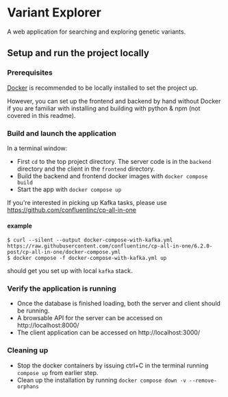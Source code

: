 # Variant Explorer

A web application for searching and exploring genetic variants.

## Setup and run the project locally

### Prerequisites
[Docker](https://docs.docker.com/engine/install/) is recommended to be locally installed to set the project up.

However, you can set up the frontend and backend by hand without Docker if you are familiar with installing and building with python & npm (not covered in this readme).


### Build and launch the application

In a terminal window:

- First `cd` to the top project directory. The server code is in the `backend` directory and the client in the `frontend` directory.
- Build the backend and frontend docker images with `docker compose build`
- Start the app with `docker compose up`

If you're interested in picking up Kafka tasks, please use https://github.com/confluentinc/cp-all-in-one
#### example
```shell
$ curl --silent --output docker-compose-with-kafka.yml https://raw.githubusercontent.com/confluentinc/cp-all-in-one/6.2.0-post/cp-all-in-one/docker-compose.yml
$ docker compose -f docker-compose-with-kafka.yml up
```
should get you set up with local `kafka` stack. 

### Verify the application is running

- Once the database is finished loading, both the server and client should be running.
- A browsable API for the server can be accessed on http://localhost:8000/
- The client application can be accessed on http://localhost:3000/

### Cleaning up

- Stop the docker containers by issuing ctrl+C in the terminal running `compose up` from earlier step.
- Clean up the installation by running `docker compose down -v --remove-orphans`
